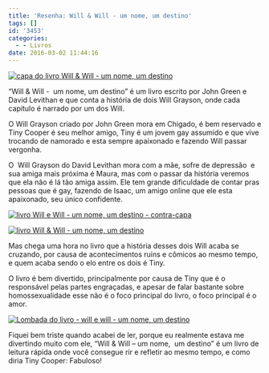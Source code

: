 ```yaml
---
title: 'Resenha: Will & Will - um nome, um destino'
tags: []
id: '3453'
categories:
  - - Livros
date: 2016-03-02 11:44:16
---
```


[![capa do livro Will & Will - um nome, um destino](http://natalia.blog.br/wp-content/uploads/2016/02/Livro-will-e-will-um-nome-um-destino-1024x768.jpg)](http://natalia.blog.br/wp-content/uploads/2016/02/Livro-will-e-will-um-nome-um-destino.jpg)

“Will & Will -  um nome, um destino” é um livro escrito por John Green e David Levithan e que conta a história de dois Will Grayson, onde cada capitulo é narrado por um dos Will.

O Will Grayson criado por John Green mora em Chigado, é bem reservado e Tiny Cooper é seu melhor amigo, Tiny é um jovem gay assumido e que vive trocando de namorado e esta sempre apaixonado e fazendo Will passar vergonha.

O  Will Grayson do David Levithan mora com a mãe, sofre de depressão  e sua amiga mais próxima é Maura, mas com o passar da história veremos que ela não é lá tão amiga assim. Ele tem grande dificuldade de contar pras pessoas que é gay, fazendo de Isaac, um amigo online que ele esta apaixonado, seu único confidente.

[![livro Will e Will - um nome, um destino - contra-capa](http://natalia.blog.br/wp-content/uploads/2016/02/contra-capa-Will-Will-um-nome-um-destino-1024x768.jpg)](http://natalia.blog.br/wp-content/uploads/2016/02/contra-capa-Will-Will-um-nome-um-destino.jpg)

[![livro Will & Will - um nome, um destino](http://natalia.blog.br/wp-content/uploads/2016/02/páginas-do-livro-Will-Will-1024x768.jpg)](http://natalia.blog.br/wp-content/uploads/2016/02/páginas-do-livro-Will-Will.jpg)

Mas chega uma hora no livro que a história desses dois Will acaba se cruzando, por causa de acontecimentos ruins e cômicos ao mesmo tempo, e quem acaba sendo o elo entre os dois é Tiny.

O livro é bem divertido, principalmente por causa de Tiny que é o responsável pelas partes engraçadas, e apesar de falar bastante sobre homossexualidade esse não é o foco principal do livro, o foco principal é o amor.

[![Lombada do livro - will e will - um nome, um destino](http://natalia.blog.br/wp-content/uploads/2016/02/lombada-Will-e-will-1024x768.jpg)](http://natalia.blog.br/wp-content/uploads/2016/02/lombada-Will-e-will.jpg)

Fiquei bem triste quando acabei de ler, porque eu realmente estava me divertindo muito com ele, “Will & Will – um nome,  um destino” é um livro de leitura rápida onde você consegue rir e refletir ao mesmo tempo, e como diria Tiny Cooper: Fabuloso!